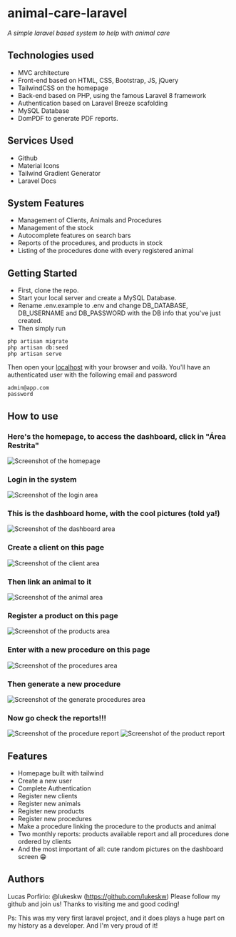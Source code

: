 # animal-care-laravel
_A simple laravel based system to help with animal care_

## Technologies used
- MVC architecture
- Front-end based on HTML, CSS, Bootstrap, JS, jQuery
- TailwindCSS on the homepage
- Back-end based on PHP, using the famous Laravel 8 framework
- Authentication based on Laravel Breeze scafolding
- MySQL Database
- DomPDF to generate PDF reports.

## Services Used
- Github
- Material Icons
- Tailwind Gradient Generator
- Laravel Docs

## System Features
- Management of Clients, Animals and Procedures
- Management of the stock
- Autocomplete features on search bars
- Reports of the procedures, and products in stock
- Listing of the procedures done with every registered animal

## Getting Started
- First, clone the repo.
- Start your local server and create a MySQL Database.
- Rename .env.example to .env and change DB_DATABASE, DB_USERNAME and DB_PASSWORD with the DB info that you've just created.
- Then simply run
```
php artisan migrate
php artisan db:seed
php artisan serve
```

Then open your [localhost](http://localhost:8000/) with your browser and voilà. You'll have an authenticated user with the following email and password
```
admin@app.com
password
```

## How to use

### Here's the homepage, to access the dashboard, click in "Área Restrita"
![Screenshot of the homepage](/public/readme/homepage.png)

### Login in the system
![Screenshot of the login area](/public/readme/login.png)

### This is the dashboard home, with the cool pictures (told ya!)
![Screenshot of the dashboard area](/public/readme/dashboard.png)

### Create a client on this page
![Screenshot of the client area](/public/readme/clients.png)

### Then link an animal to it
![Screenshot of the animal area](/public/readme/animals.png)

### Register a product on this page
![Screenshot of the products area](/public/readme/products.png)

### Enter with a new procedure on this page
![Screenshot of the procedures area](/public/readme/procedure.png)

### Then generate a new procedure
![Screenshot of the generate procedures area](/public/readme/generate_procedure.png)

### Now go check the reports!!!
![Screenshot of the procedure report](/public/readme/procedure_report.png)
![Screenshot of the product report](/public/readme/products_report.png)

## Features
- Homepage built with tailwind
- Create a new user
- Complete Authentication
- Register new clients
- Register new animals
- Register new products
- Register new procedures
- Make a procedure linking the procedure to the products and animal
- Two monthly reports: products available report and all procedures done ordered by clients
- And the most important of all: cute random pictures on the dashboard screen 😁

## Authors
Lucas Porfirio: @lukeskw (https://github.com/lukeskw)
Please follow my github and join us! Thanks to visiting me and good coding!

Ps: This was my very first laravel project, and it does plays a huge part on my history as a developer. And I'm very proud of it!

